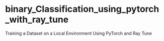 # binary_Classification_using_pytorch_with_ray_tune
Training a Dataset on a Local Environment Using PyTorch and Ray Tune
